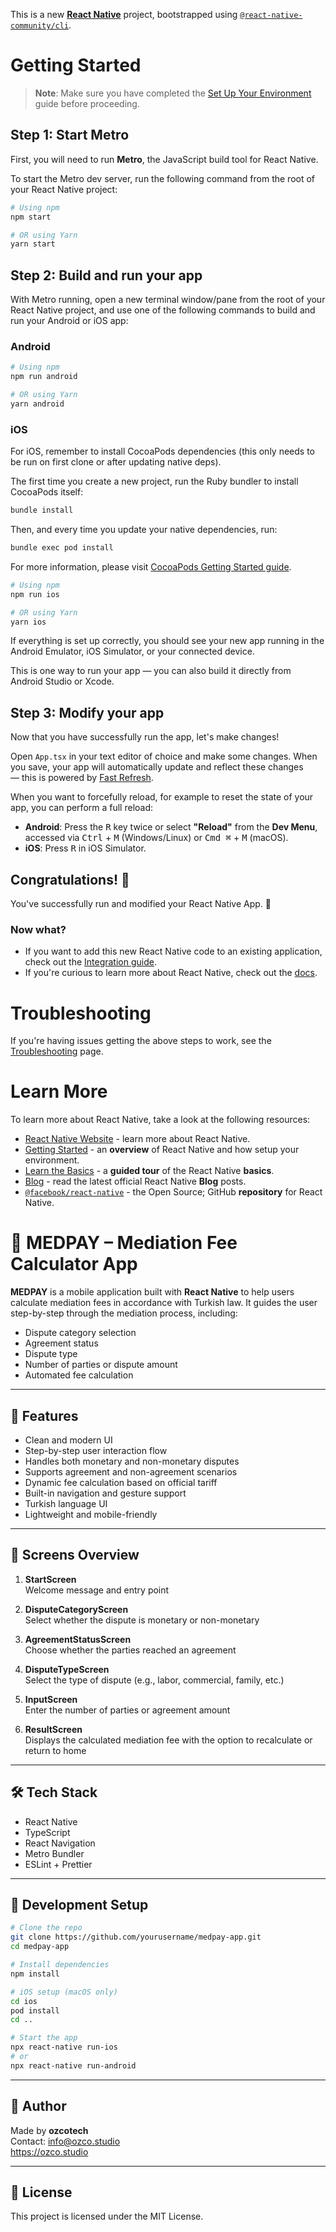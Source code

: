 This is a new [**React Native**](https://reactnative.dev) project, bootstrapped using [`@react-native-community/cli`](https://github.com/react-native-community/cli).

# Getting Started

> **Note**: Make sure you have completed the [Set Up Your Environment](https://reactnative.dev/docs/set-up-your-environment) guide before proceeding.

## Step 1: Start Metro

First, you will need to run **Metro**, the JavaScript build tool for React Native.

To start the Metro dev server, run the following command from the root of your React Native project:

```sh
# Using npm
npm start

# OR using Yarn
yarn start
```

## Step 2: Build and run your app

With Metro running, open a new terminal window/pane from the root of your React Native project, and use one of the following commands to build and run your Android or iOS app:

### Android

```sh
# Using npm
npm run android

# OR using Yarn
yarn android
```

### iOS

For iOS, remember to install CocoaPods dependencies (this only needs to be run on first clone or after updating native deps).

The first time you create a new project, run the Ruby bundler to install CocoaPods itself:

```sh
bundle install
```

Then, and every time you update your native dependencies, run:

```sh
bundle exec pod install
```

For more information, please visit [CocoaPods Getting Started guide](https://guides.cocoapods.org/using/getting-started.html).

```sh
# Using npm
npm run ios

# OR using Yarn
yarn ios
```

If everything is set up correctly, you should see your new app running in the Android Emulator, iOS Simulator, or your connected device.

This is one way to run your app — you can also build it directly from Android Studio or Xcode.

## Step 3: Modify your app

Now that you have successfully run the app, let's make changes!

Open `App.tsx` in your text editor of choice and make some changes. When you save, your app will automatically update and reflect these changes — this is powered by [Fast Refresh](https://reactnative.dev/docs/fast-refresh).

When you want to forcefully reload, for example to reset the state of your app, you can perform a full reload:

- **Android**: Press the <kbd>R</kbd> key twice or select **"Reload"** from the **Dev Menu**, accessed via <kbd>Ctrl</kbd> + <kbd>M</kbd> (Windows/Linux) or <kbd>Cmd ⌘</kbd> + <kbd>M</kbd> (macOS).
- **iOS**: Press <kbd>R</kbd> in iOS Simulator.

## Congratulations! :tada:

You've successfully run and modified your React Native App. :partying_face:

### Now what?

- If you want to add this new React Native code to an existing application, check out the [Integration guide](https://reactnative.dev/docs/integration-with-existing-apps).
- If you're curious to learn more about React Native, check out the [docs](https://reactnative.dev/docs/getting-started).

# Troubleshooting

If you're having issues getting the above steps to work, see the [Troubleshooting](https://reactnative.dev/docs/troubleshooting) page.

# Learn More

To learn more about React Native, take a look at the following resources:

- [React Native Website](https://reactnative.dev) - learn more about React Native.
- [Getting Started](https://reactnative.dev/docs/environment-setup) - an **overview** of React Native and how setup your environment.
- [Learn the Basics](https://reactnative.dev/docs/getting-started) - a **guided tour** of the React Native **basics**.
- [Blog](https://reactnative.dev/blog) - read the latest official React Native **Blog** posts.
- [`@facebook/react-native`](https://github.com/facebook/react-native) - the Open Source; GitHub **repository** for React Native.

# 🧮 MEDPAY – Mediation Fee Calculator App

**MEDPAY** is a mobile application built with **React Native** to help users calculate mediation fees in accordance with Turkish law. It guides the user step-by-step through the mediation process, including:

- Dispute category selection
- Agreement status
- Dispute type
- Number of parties or dispute amount
- Automated fee calculation

---

## 🚀 Features

- Clean and modern UI
- Step-by-step user interaction flow
- Handles both monetary and non-monetary disputes
- Supports agreement and non-agreement scenarios
- Dynamic fee calculation based on official tariff
- Built-in navigation and gesture support
- Turkish language UI
- Lightweight and mobile-friendly

---

## 📱 Screens Overview

1. **StartScreen**  
   Welcome message and entry point

2. **DisputeCategoryScreen**  
   Select whether the dispute is monetary or non-monetary

3. **AgreementStatusScreen**  
   Choose whether the parties reached an agreement

4. **DisputeTypeScreen**  
   Select the type of dispute (e.g., labor, commercial, family, etc.)

5. **InputScreen**  
   Enter the number of parties or agreement amount

6. **ResultScreen**  
   Displays the calculated mediation fee with the option to recalculate or return to home

---

## 🛠️ Tech Stack

- React Native
- TypeScript
- React Navigation
- Metro Bundler
- ESLint + Prettier

---

## 🧪 Development Setup

```bash
# Clone the repo
git clone https://github.com/yourusername/medpay-app.git
cd medpay-app

# Install dependencies
npm install

# iOS setup (macOS only)
cd ios
pod install
cd ..

# Start the app
npx react-native run-ios
# or
npx react-native run-android
```

---

## 👤 Author

Made by **ozcotech**  
Contact: info@ozco.studio  
https://ozco.studio

---

## 📄 License

This project is licensed under the MIT License.